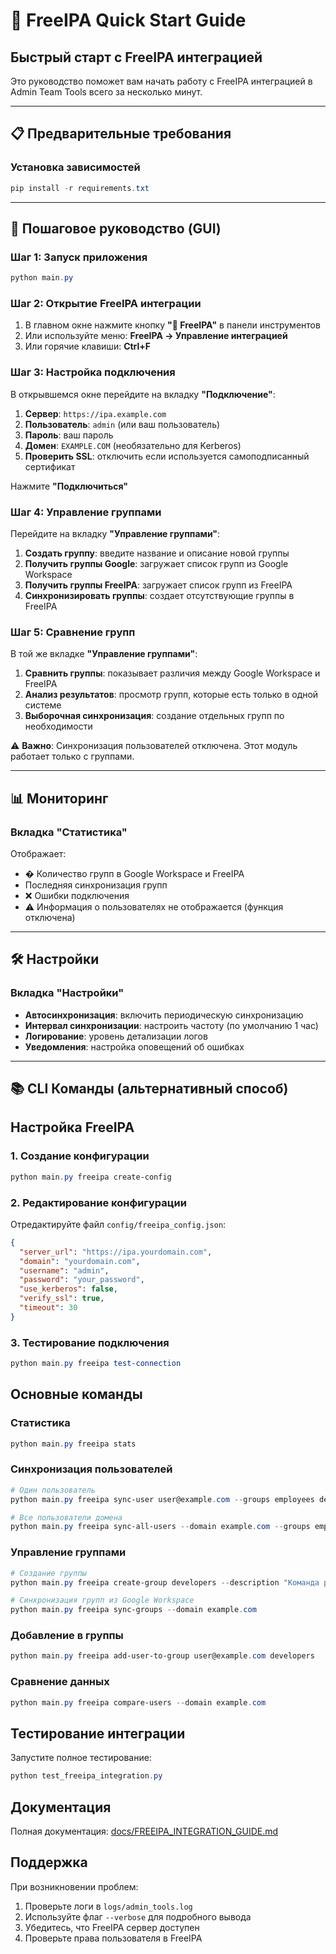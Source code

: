 # 🚀 FreeIPA Quick Start Guide

## Быстрый старт с FreeIPA интеграцией

Это руководство поможет вам начать работу с FreeIPA интеграцией в Admin Team Tools всего за несколько минут.

---

## 📋 Предварительные требования

### Установка зависимостей

```powershell
pip install -r requirements.txt
```

---

## 🎯 Пошаговое руководство (GUI)

### Шаг 1: Запуск приложения
```powershell
python main.py
```

### Шаг 2: Открытие FreeIPA интеграции
1. В главном окне нажмите кнопку **"🔗 FreeIPA"** в панели инструментов
2. Или используйте меню: **FreeIPA → Управление интеграцией**
3. Или горячие клавиши: **Ctrl+F**

### Шаг 3: Настройка подключения
В открывшемся окне перейдите на вкладку **"Подключение"**:

1. **Сервер**: `https://ipa.example.com`
2. **Пользователь**: `admin` (или ваш пользователь)
3. **Пароль**: ваш пароль
4. **Домен**: `EXAMPLE.COM` (необязательно для Kerberos)
5. **Проверить SSL**: отключить если используется самоподписанный сертификат

Нажмите **"Подключиться"**

### Шаг 4: Управление группами
Перейдите на вкладку **"Управление группами"**:

1. **Создать группу**: введите название и описание новой группы
2. **Получить группы Google**: загружает список групп из Google Workspace
3. **Получить группы FreeIPA**: загружает список групп из FreeIPA
4. **Синхронизировать группы**: создает отсутствующие группы в FreeIPA

### Шаг 5: Сравнение групп
В той же вкладке **"Управление группами"**:

1. **Сравнить группы**: показывает различия между Google Workspace и FreeIPA
2. **Анализ результатов**: просмотр групп, которые есть только в одной системе
3. **Выборочная синхронизация**: создание отдельных групп по необходимости

⚠️ **Важно**: Синхронизация пользователей отключена. Этот модуль работает только с группами.

---

## 📊 Мониторинг

### Вкладка "Статистика"
Отображает:
- � Количество групп в Google Workspace и FreeIPA
-  Последняя синхронизация групп
- ❌ Ошибки подключения
- ⚠️ Информация о пользователях не отображается (функция отключена)

---

## 🛠️ Настройки

### Вкладка "Настройки"
- **Автосинхронизация**: включить периодическую синхронизацию
- **Интервал синхронизации**: настроить частоту (по умолчанию 1 час)
- **Логирование**: уровень детализации логов
- **Уведомления**: настройка оповещений об ошибках

---

## 📚 CLI Команды (альтернативный способ)

## Настройка FreeIPA

### 1. Создание конфигурации

```powershell
python main.py freeipa create-config
```

### 2. Редактирование конфигурации

Отредактируйте файл `config/freeipa_config.json`:

```json
{
  "server_url": "https://ipa.yourdomain.com",
  "domain": "yourdomain.com", 
  "username": "admin",
  "password": "your_password",
  "use_kerberos": false,
  "verify_ssl": true,
  "timeout": 30
}
```

### 3. Тестирование подключения

```powershell
python main.py freeipa test-connection
```

## Основные команды

### Статистика
```powershell
python main.py freeipa stats
```

### Синхронизация пользователей
```powershell
# Один пользователь
python main.py freeipa sync-user user@example.com --groups employees developers

# Все пользователи домена
python main.py freeipa sync-all-users --domain example.com --groups employees
```

### Управление группами
```powershell
# Создание группы
python main.py freeipa create-group developers --description "Команда разработки"

# Синхронизация групп из Google Workspace
python main.py freeipa sync-groups --domain example.com
```

### Добавление в группы
```powershell
python main.py freeipa add-user-to-group user@example.com developers
```

### Сравнение данных
```powershell
python main.py freeipa compare-users --domain example.com
```

## Тестирование интеграции

Запустите полное тестирование:

```powershell
python test_freeipa_integration.py
```

## Документация

Полная документация: [docs/FREEIPA_INTEGRATION_GUIDE.md](docs/FREEIPA_INTEGRATION_GUIDE.md)

## Поддержка

При возникновении проблем:

1. Проверьте логи в `logs/admin_tools.log`
2. Используйте флаг `--verbose` для подробного вывода
3. Убедитесь, что FreeIPA сервер доступен
4. Проверьте права пользователя в FreeIPA
